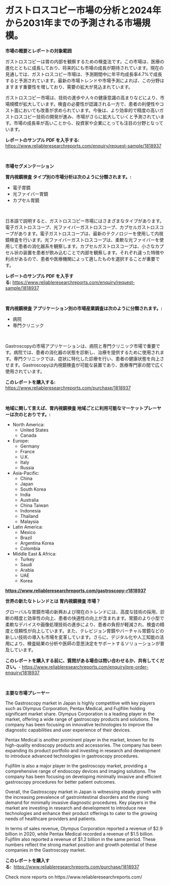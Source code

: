 <p><h1>ガストロスコピー市場の分析と2024年から2031年までの予測される市場規模。</h1></p><p><strong>市場の概要とレポートの対象範囲</strong></p>
<p><p>ガストロスコピーは胃の内部を観察するための検査法です。この市場は、医療の進化とともに成長しており、将来的にも市場の成長が期待されています。現在の見通しでは、ガストロスコピー市場は、予測期間中に年平均成長率4.7%で成長すると予測されています。最新の市場トレンドや市場予測によれば、この分野はますます重要性を増しており、需要の拡大が見込まれています。</p><p>ガストロスコピー市場は、技術の進歩や人々の健康意識の高まりなどにより、市場規模が拡大しています。検査の必要性が認識される一方で、患者の利便性やコスト面においても改善が求められています。今後は、より効率的で精度の高いガストロスコピー技術の開発が進み、市場がさらに拡大していくと予測されています。市場の成長率が高いことから、投資家や企業にとっても注目の分野となっています。</p></p>
<p><strong>レポートのサンプル PDF を入手する:</strong> <a href="https://www.reliableresearchreports.com/enquiry/request-sample/1818937">https://www.reliableresearchreports.com/enquiry/request-sample/1818937</a></p>
<p>&nbsp;</p>
<p><strong>市場セグメンテーション</strong></p>
<p><strong>胃内視鏡検査 タイプ別の市場分析は次のように分類されます。:</strong></p>
<p><ul><li>電子胃鏡</li><li>光ファイバー胃鏡</li><li>カプセル胃鏡</li></ul></p>
<p>&nbsp;</p>
<p><p>日本語で説明すると、ガストロスコピー市場にはさまざまなタイプがあります。電子ガストロスコープ、光ファイバーガストロスコープ、カプセルガストロスコープがあります。電子ガストロスコープは、最新のテクノロジーを使用して内視鏡検査を行います。光ファイバーガストロスコープは、柔軟な光ファイバーを使用して患者の消化器系を観察します。カプセルガストロスコープは、小さなカプセル状の装置を患者が飲み込むことで内部を観察します。それぞれ違った特徴や利点があるので、患者や医療機関によって適したものを選択することが重要です。</p></p>
<p><strong>レポートのサンプル PDF を入手する:</strong>&nbsp;<a href="https://www.reliableresearchreports.com/enquiry/request-sample/1818937">https://www.reliableresearchreports.com/enquiry/request-sample/1818937</a></p>
<p>&nbsp;</p>
<p><strong> 胃内視鏡検査 アプリケーション別の市場産業調査は次のように分類されます。:</strong></p>
<p><ul><li>病院</li><li>専門クリニック</li></ul></p>
<p>&nbsp;</p>
<p><p>Gastroscopyの市場アプリケーションは、病院と専門クリニック市場で重要です。病院では、患者の消化器の状態を診断し、治療を提供するために使用されます。専門クリニックでは、症状に特化した診療を行い、患者の健康状態を向上させます。Gastroscopyは内視鏡検査が可能な装置であり、医療専門家の間で広く使用されています。</p></p>
<p><strong>このレポートを購入する:</strong>&nbsp; <a href="https://www.reliableresearchreports.com/purchase/1818937">https://www.reliableresearchreports.com/purchase/1818937</a></p>
<p>&nbsp;</p>
<p><strong>地域に関して言えば、胃内視鏡検査 地域ごとに利用可能なマーケットプレーヤーは次のとおりです。:</strong></p>
<p><ul>
    <li>
        North America:
        <ul>
            <li>United States</li>
            <li>Canada</li>
        </ul>
    </li>
    <li>
        Europe:
        <ul>
            <li>Germany</li>
            <li>France</li>
            <li>U.K.</li>
            <li>Italy</li>
            <li>Russia</li>
        </ul>
    </li>
    <li>
        Asia-Pacific:
        <ul>
            <li>China</li>
            <li>Japan</li>
            <li>South Korea</li>
            <li>India</li>
            <li>Australia</li>
            <li>China Taiwan</li>
            <li>Indonesia</li>
            <li>Thailand</li>
            <li>Malaysia</li>
        </ul>
    </li>
    <li>
        Latin America:
        <ul>
            <li>Mexico</li>
            <li>Brazil</li>
            <li>Argentina Korea</li>
            <li>Colombia</li>
        </ul>
    </li>
    <li>
        Middle East & Africa:
        <ul>
            <li>Turkey</li>
            <li>Saudi</li>
            <li>Arabia</li>
            <li>UAE</li>
            <li>Korea</li>
        </ul>
    </li>
    </ul></p>
<p><strong><a href="https://www.reliableresearchreports.com/gastroscopy-r1818937">https://www.reliableresearchreports.com/gastroscopy-r1818937</a></strong>&nbsp;</p>
<p><strong>世界の新たなトレンドとは 胃内視鏡検査 市場？</strong></p>
<p><p>グローバルな胃鏡市場の新興および現在のトレンドには、高度な技術の採用、診断の精度と効率性の向上、患者の快適性の向上が含まれます。胃鏡のより小型で柔軟なデバイスや画像処理技術の進歩により、患者の負担が軽減され、検査の精度と信頼性が向上しています。また、テレビジョン胃鏡やバーチャル胃鏡などの新しい技術の導入も市場を変革しています。さらに、デジタル化や人工知能の活用により、検査結果の分析や医師の意思決定をサポートするソリューションが普及しています。</p></p>
<p><strong>このレポートを購入する前に、質問がある場合は問い合わせるか、共有してください。</strong>- <a href="https://www.reliableresearchreports.com/enquiry/pre-order-enquiry/1818937">https://www.reliableresearchreports.com/enquiry/pre-order-enquiry/1818937</a></p>
<p>&nbsp;</p>
<p><strong>主要な市場プレーヤー</strong></p>
<p><p>The Gastroscopy market in Japan is highly competitive with key players such as Olympus Corporation, Pentax Medical, and Fujifilm holding significant market share. Olympus Corporation is a leading player in the market, offering a wide range of gastroscopy products and solutions. The company has been focusing on innovative technologies to improve the diagnostic capabilities and user experience of their devices.</p><p>Pentax Medical is another prominent player in the market, known for its high-quality endoscopy products and accessories. The company has been expanding its product portfolio and investing in research and development to introduce advanced technologies in gastroscopy procedures.</p><p>Fujifilm is also a major player in the gastroscopy market, providing a comprehensive range of endoscopy devices and imaging solutions. The company has been focusing on developing minimally invasive and efficient gastroscopy procedures for better patient outcomes.</p><p>Overall, the Gastroscopy market in Japan is witnessing steady growth with the increasing prevalence of gastrointestinal disorders and the rising demand for minimally invasive diagnostic procedures. Key players in the market are investing in research and development to introduce new technologies and enhance their product offerings to cater to the growing needs of healthcare providers and patients.</p><p>In terms of sales revenue, Olympus Corporation reported a revenue of $2.9 billion in 2020, while Pentax Medical recorded a revenue of $1.5 billion. Fujifilm also reported a revenue of $1.2 billion in the same period. These numbers reflect the strong market position and growth potential of these companies in the Gastroscopy market.</p></p>
<p><strong>このレポートを購入する:</strong>&nbsp;&nbsp;<a href="https://www.reliableresearchreports.com/purchase/1818937">https://www.reliableresearchreports.com/purchase/1818937</a></p>
<p>Check more reports on https://www.reliableresearchreports.com/</p>